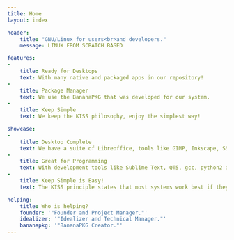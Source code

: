 ```yaml
---
title: Home
layout: index

header:
    title: "GNU/Linux for users<br>and developers."
    message: LINUX FROM SCRATCH BASED

features:
- 
    title: Ready for Desktops
    text: With many native and packaged apps in our repository!
- 
    title: Package Manager
    text: We use the BananaPKG that was developed for our system.
- 
    title: Keep Simple
    text: We keep the KISS philosophy, enjoy the simplest way!

showcase:
- 
    title: Desktop Complete
    text: We have a suite of Libreoffice, tools like GIMP, Inkscape, SSR, VLC and more!
- 
    title: Great for Programming
    text: With development tools like Sublime Text, QT5, gcc, python2 and 3, compilers, lua, etc!
- 
    title: Keep Simple is Easy!
    text: The KISS principle states that most systems work best if they are kept simple rather than made complicated!

helping:
    title: Who is helping?
    founder: '"Founder and Project Manager."'
    idealizer: '"Idealizer and Technical Manager."'
    bananapkg: '"BananaPKG Creator."'
---
```

